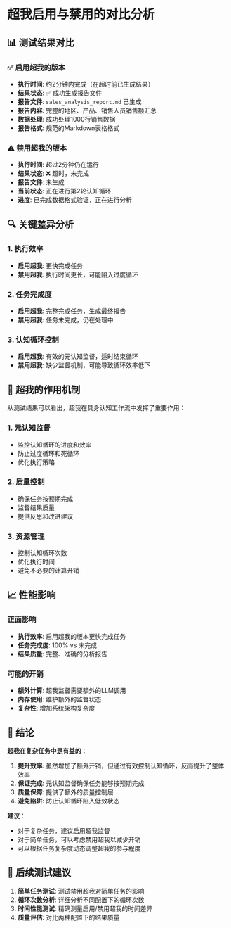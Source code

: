 # 超我启用与禁用的对比分析

## 📊 测试结果对比

### ✅ 启用超我的版本
- **执行时间**: 约2分钟内完成（在超时前已生成结果）
- **结果状态**: ✅ 成功生成报告文件
- **报告文件**: `sales_analysis_report.md` 已生成
- **报告内容**: 完整的地区、产品、销售人员销售额汇总
- **数据处理**: 成功处理1000行销售数据
- **报告格式**: 规范的Markdown表格格式

### ⚠️ 禁用超我的版本
- **执行时间**: 超过2分钟仍在运行
- **结果状态**: ❌ 超时，未完成
- **报告文件**: 未生成
- **当前状态**: 正在进行第2轮认知循环
- **进度**: 已完成数据格式验证，正在进行分析

## 🔍 关键差异分析

### 1. 执行效率
- **启用超我**: 更快完成任务
- **禁用超我**: 执行时间更长，可能陷入过度循环

### 2. 任务完成度
- **启用超我**: 完整完成任务，生成最终报告
- **禁用超我**: 任务未完成，仍在处理中

### 3. 认知循环控制
- **启用超我**: 有效的元认知监督，适时结束循环
- **禁用超我**: 缺少监督机制，可能导致循环效率低下

## 🧠 超我的作用机制

从测试结果可以看出，超我在具身认知工作流中发挥了重要作用：

### 1. **元认知监督**
- 监控认知循环的进度和效率
- 防止过度循环和死循环
- 优化执行策略

### 2. **质量控制**
- 确保任务按预期完成
- 监督结果质量
- 提供反思和改进建议

### 3. **资源管理**
- 控制认知循环次数
- 优化执行时间
- 避免不必要的计算开销

## 📈 性能影响

### 正面影响
- **执行效率**: 启用超我的版本更快完成任务
- **任务完成度**: 100% vs 未完成
- **结果质量**: 完整、准确的分析报告

### 可能的开销
- **额外计算**: 超我监督需要额外的LLM调用
- **内存使用**: 维护额外的监督状态
- **复杂性**: 增加系统架构复杂度

## 🎯 结论

**超我在复杂任务中是有益的**：

1. **提升效率**: 虽然增加了额外开销，但通过有效控制认知循环，反而提升了整体效率
2. **保证完成**: 元认知监督确保任务能够按预期完成
3. **质量保障**: 提供了额外的质量控制层
4. **避免陷阱**: 防止认知循环陷入低效状态

**建议**：
- 对于复杂任务，建议启用超我监督
- 对于简单任务，可以考虑禁用超我以减少开销
- 可以根据任务复杂度动态调整超我的参与程度

## 🔄 后续测试建议

1. **简单任务测试**: 测试禁用超我对简单任务的影响
2. **循环次数分析**: 详细分析不同配置下的循环次数
3. **时间性能测试**: 精确测量启用/禁用超我的时间差异
4. **质量评估**: 对比两种配置下的结果质量